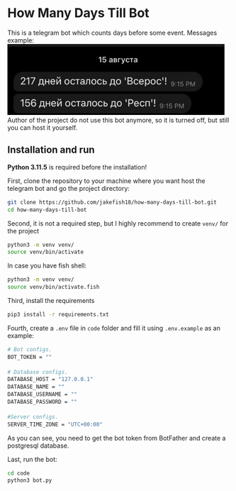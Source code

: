 # How Many Days Till Bot
This is a telegram bot which counts days before some event. Messages example:
![](Example.png)<br>
Author of the project do not use this bot anymore, so it is turned off, but still you can host it yourself. 

## Installation and run
__Python 3.11.5__ is required before the installation!

First, clone the repository to your machine where you want host the telegram bot and go the project directory:
``` bash
git clone https://github.com/jakefish18/how-many-days-till-bot.git
cd how-many-days-till-bot
```

Second, it is not a required step, but I highly recommend to create `venv/` for the project
```bash
python3 -m venv venv/
source venv/bin/activate
```
In case you have fish shell:
```bash
python3 -m venv venv/
source venv/bin/activate.fish
```

Third, install the requirements
``` bash
pip3 install -r requirements.txt 
```

Fourth, create a `.env` file in `code` folder and fill it using `.env.example` as an example:
``` bash
# Bot configs.
BOT_TOKEN = ""

# Database configs.
DATABASE_HOST = "127.0.0.1" 
DATABASE_NAME = ""
DATABASE_USERNAME = ""
DATABASE_PASSWORD = ""

#Server configs.
SERVER_TIME_ZONE = "UTC+00:00"
```
As you can see, you need to get the bot token from BotFather and create a postgresql database.

Last, run the bot:
```bash
cd code
python3 bot.py
```